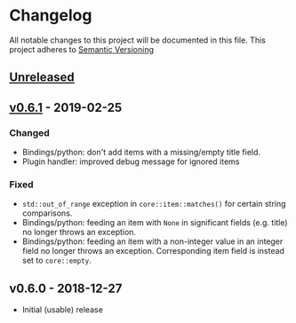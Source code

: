 # Changelog

All notable changes to this project will be documented in this file.
This project adheres to [Semantic Versioning](https://semver.org)

## [Unreleased]

## [v0.6.1] - 2019-02-25

### Changed
- Bindings/python: don't add items with a missing/empty title field.
- Plugin handler: improved debug message for ignored items

### Fixed
- `std::out_of_range` exception in `core::item::matches()` for certain string comparisons.
- Bindings/python: feeding an item with `None` in significant fields (e.g. title) no longer throws an exception.
- Bindings/python: feeding an item with a non-integer value in an integer field no longer throws an exception. Corresponding item field is instead set to `core::empty`.

## v0.6.0 - 2018-12-27

* Initial (usable) release

[Unreleased]: https://github.com/Tmplt/bookwyrm/compare/v0.6.1...HEAD
[v0.6.1]: https://github.com/Tmplt/bookwyrm/compare/v0.6.0...v0.6.1

